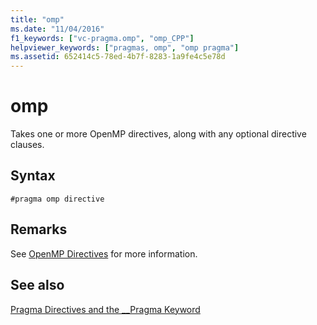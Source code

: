 ```yaml
---
title: "omp"
ms.date: "11/04/2016"
f1_keywords: ["vc-pragma.omp", "omp_CPP"]
helpviewer_keywords: ["pragmas, omp", "omp pragma"]
ms.assetid: 652414c5-78ed-4b7f-8283-1a9fe4c5e78d
---
```

# omp
Takes one or more OpenMP directives, along with any optional directive clauses.

## Syntax

```
#pragma omp directive
```

## Remarks

See [OpenMP Directives](../parallel/openmp/reference/openmp-directives.md) for more information.

## See also

[Pragma Directives and the __Pragma Keyword](../preprocessor/pragma-directives-and-the-pragma-keyword.md)
